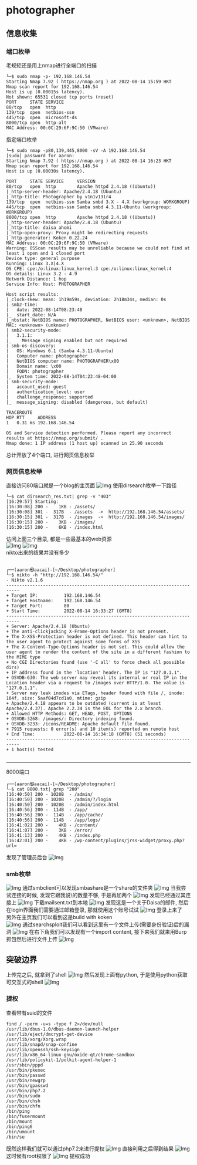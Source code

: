 # photographer
## 信息收集
### 端口枚举
老规矩还是用上nmap进行全端口的扫描
```
└─$ sudo nmap -p- 192.168.146.54            
Starting Nmap 7.92 ( https://nmap.org ) at 2022-08-14 15:59 HKT
Nmap scan report for 192.168.146.54
Host is up (0.00015s latency).
Not shown: 65531 closed tcp ports (reset)
PORT     STATE SERVICE
80/tcp   open  http
139/tcp  open  netbios-ssn
445/tcp  open  microsoft-ds
8000/tcp open  http-alt
MAC Address: 00:0C:29:6F:9C:50 (VMware)
```
指定端口枚举
```
└─$ sudo nmap -p80,139,445,8000 -sV -A 192.168.146.54
[sudo] password for aaron: 
Starting Nmap 7.92 ( https://nmap.org ) at 2022-08-14 16:23 HKT
Nmap scan report for 192.168.146.54
Host is up (0.00030s latency).

PORT     STATE SERVICE     VERSION
80/tcp   open  http        Apache httpd 2.4.18 ((Ubuntu))
|_http-server-header: Apache/2.4.18 (Ubuntu)
|_http-title: Photographer by v1n1v131r4
139/tcp  open  netbios-ssn Samba smbd 3.X - 4.X (workgroup: WORKGROUP)
445/tcp  open  netbios-ssn Samba smbd 4.3.11-Ubuntu (workgroup: WORKGROUP)
8000/tcp open  http        Apache httpd 2.4.18 ((Ubuntu))
|_http-server-header: Apache/2.4.18 (Ubuntu)
|_http-title: daisa ahomi
|_http-open-proxy: Proxy might be redirecting requests
|_http-generator: Koken 0.22.24
MAC Address: 00:0C:29:6F:9C:50 (VMware)
Warning: OSScan results may be unreliable because we could not find at least 1 open and 1 closed port
Device type: general purpose
Running: Linux 3.X|4.X
OS CPE: cpe:/o:linux:linux_kernel:3 cpe:/o:linux:linux_kernel:4
OS details: Linux 3.2 - 4.9
Network Distance: 1 hop
Service Info: Host: PHOTOGRAPHER

Host script results:
|_clock-skew: mean: 1h19m59s, deviation: 2h18m34s, median: 0s
| smb2-time: 
|   date: 2022-08-14T08:23:48
|_  start_date: N/A
|_nbstat: NetBIOS name: PHOTOGRAPHER, NetBIOS user: <unknown>, NetBIOS MAC: <unknown> (unknown)
| smb2-security-mode: 
|   3.1.1: 
|_    Message signing enabled but not required
| smb-os-discovery: 
|   OS: Windows 6.1 (Samba 4.3.11-Ubuntu)
|   Computer name: photographer
|   NetBIOS computer name: PHOTOGRAPHER\x00
|   Domain name: \x00
|   FQDN: photographer
|_  System time: 2022-08-14T04:23:48-04:00
| smb-security-mode: 
|   account_used: guest
|   authentication_level: user
|   challenge_response: supported
|_  message_signing: disabled (dangerous, but default)

TRACEROUTE
HOP RTT     ADDRESS
1   0.31 ms 192.168.146.54

OS and Service detection performed. Please report any incorrect results at https://nmap.org/submit/ .
Nmap done: 1 IP address (1 host up) scanned in 25.90 seconds

```
总计开放了4个端口, 进行网页信息枚举
### 网页信息枚举
直接访问80端口就是一个blog的主页面
![Img](../FILES/photographer/img-20220814162851.png)
使用dirsearch枚举一下路径
```
└─$ cat dirsearch_res.txt| grep -v "403"        
[16:29:57] Starting: 
[16:30:08] 200 -    1KB - /assets/
[16:30:08] 301 -  317B  - /assets  ->  http://192.168.146.54/assets/
[16:30:15] 301 -  317B  - /images  ->  http://192.168.146.54/images/
[16:30:15] 200 -    3KB - /images/
[16:30:15] 200 -    6KB - /index.html

```
访问上面三个目录, 都是一些最基本的web资源
<br>
![Img](../FILES/photographer/img-20220814163238.png)
![Img](../FILES/photographer/img-20220814163242.png)
<br>
nikto出来的结果并没有多少
```
                                                                                                                                                                                
┌──(aaron㉿aacai)-[~/Desktop/photographer]
└─$ nikto -h "http://192.168.146.54/"     
- Nikto v2.1.6
---------------------------------------------------------------------------
+ Target IP:          192.168.146.54
+ Target Hostname:    192.168.146.54
+ Target Port:        80
+ Start Time:         2022-08-14 16:33:27 (GMT8)
---------------------------------------------------------------------------
+ Server: Apache/2.4.18 (Ubuntu)
+ The anti-clickjacking X-Frame-Options header is not present.
+ The X-XSS-Protection header is not defined. This header can hint to the user agent to protect against some forms of XSS
+ The X-Content-Type-Options header is not set. This could allow the user agent to render the content of the site in a different fashion to the MIME type
+ No CGI Directories found (use '-C all' to force check all possible dirs)
+ IP address found in the 'location' header. The IP is "127.0.1.1".
+ OSVDB-630: The web server may reveal its internal or real IP in the Location header via a request to /images over HTTP/1.0. The value is "127.0.1.1".
+ Server may leak inodes via ETags, header found with file /, inode: 164f, size: 5aaf04d7cd1a0, mtime: gzip
+ Apache/2.4.18 appears to be outdated (current is at least Apache/2.4.37). Apache 2.2.34 is the EOL for the 2.x branch.
+ Allowed HTTP Methods: GET, HEAD, POST, OPTIONS 
+ OSVDB-3268: /images/: Directory indexing found.
+ OSVDB-3233: /icons/README: Apache default file found.
+ 7915 requests: 0 error(s) and 10 item(s) reported on remote host
+ End Time:           2022-08-14 16:34:18 (GMT8) (51 seconds)
---------------------------------------------------------------------------
+ 1 host(s) tested
                      
```

---
8000端口
```
┌──(aaron㉿aacai)-[~/Desktop/photographer]
└─$ cat 8000.txt| grep "200"            
[16:40:50] 200 - 1020B  - /admin/
[16:40:50] 200 - 1020B  - /admin/?/login
[16:40:50] 200 - 1020B  - /admin/index.html
[16:40:56] 200 -  114B  - /app/
[16:40:56] 200 -  114B  - /app/cache/
[16:40:56] 200 -  114B  - /app/logs/
[16:41:02] 200 -    4KB - /content/
[16:41:07] 200 -    3KB - /error/
[16:41:13] 200 -    4KB - /index.php
[16:42:01] 200 -    4KB - /wp-content/plugins/jrss-widget/proxy.php?url=

```

发现了管理员后台
![Img](../FILES/photographer/img-20220814164633.png)
### smb枚举
![Img](../FILES/photographer/img-20220814164733.png)
通过smbclient可以发现smbashare是一个share的文件夹
![Img](../FILES/photographer/img-20220814164817.png)
当我尝试连接的时候, 发现它跟我说\的数量不够, 于是再加两个
![Img](../FILES/photographer/img-20220814164834.png)
发现已经通过其连接上
![Img](../FILES/photographer/img-20220814164900.png)
下载mailsent.txt到本地
![Img](../FILES/photographer/img-20220814164928.png)
发现这是一个关于Daisa的邮件, 然后在login界面我们需要通过邮箱登录, 那就使用这个账号试试
![Img](../FILES/photographer/img-20220814165024.png)
登录上来了
<br>
另外在主页我们可以看到这是build with koken
<br>
![Img](../FILES/photographer/img-20220814165123.png)
通过searchsploit我们可以看到这里有一个文件上传(需要身份验证)后的漏洞
![Img](../FILES/photographer/img-20220814165254.png)
在右下角我们可以发现有一个import content, 接下来我们就来用Burp抓包然后进行文件上传
![Img](../FILES/photographer/img-20220814170640.png)
## 突破边界
上传完之后, 就拿到了shell
![Img](../FILES/photographer/img-20220814170846.png)
然后发现上面有python, 于是使用python获取可交互式的shell
![Img](../FILES/photographer/img-20220814170934.png)
### 提权
查看带有suid的文件
```
find / -perm -u=s -type f 2>/dev/null
/usr/lib/dbus-1.0/dbus-daemon-launch-helper
/usr/lib/eject/dmcrypt-get-device
/usr/lib/xorg/Xorg.wrap
/usr/lib/snapd/snap-confine
/usr/lib/openssh/ssh-keysign
/usr/lib/x86_64-linux-gnu/oxide-qt/chrome-sandbox
/usr/lib/policykit-1/polkit-agent-helper-1
/usr/sbin/pppd
/usr/bin/pkexec
/usr/bin/passwd
/usr/bin/newgrp
/usr/bin/gpasswd
/usr/bin/php7.2
/usr/bin/sudo
/usr/bin/chsh
/usr/bin/chfn
/bin/ping
/bin/fusermount
/bin/mount
/bin/ping6
/bin/umount
/bin/su
```
既然这样我们就可以通过php7.2来进行提权
![Img](../FILES/photographer/img-20220814171532.png)
直接利用之后得到结果
![Img](../FILES/photographer/img-20220814172034.png)
这时候有root权限了
![Img](../FILES/photographer/img-20220814172119.png)
提权成功